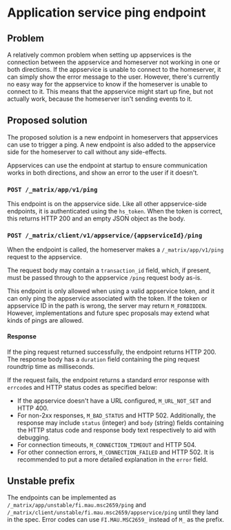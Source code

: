 # Application service ping endpoint

## Problem
A relatively common problem when setting up appservices is the connection
between the appservice and homeserver not working in one or both directions.
If the appservice is unable to connect to the homeserver, it can simply show
the error message to the user. However, there's currently no easy way for the
appservice to know if the homeserver is unable to connect to it. This means
that the appservice might start up fine, but not actually work, because the
homeserver isn't sending events to it.

## Proposed solution
The proposed solution is a new endpoint in homeservers that appservices can use
to trigger a ping. A new endpoint is also added to the appservice side for the
homeserver to call without any side-effects.

Appservices can use the endpoint at startup to ensure communication works in
both directions, and show an error to the user if it doesn't.

### `POST /_matrix/app/v1/ping`
This endpoint is on the appservice side. Like all other appservice-side
endpoints, it is authenticated using the `hs_token`. When the token is correct,
this returns HTTP 200 and an empty JSON object as the body.

### `POST /_matrix/client/v1/appservice/{appserviceId}/ping`
When the endpoint is called, the homeserver makes a `/_matrix/app/v1/ping`
request to the appservice.

The request body may contain a `transaction_id` field, which, if present, must
be passed through to the appservice `/ping` request body as-is.

This endpoint is only allowed when using a valid appservice token, and it can
only ping the appservice associated with the token. If the token or appservice
ID in the path is wrong, the server may return `M_FORBIDDEN`. However,
implementations and future spec proposals may extend what kinds of pings are
allowed.

#### Response
If the ping request returned successfully, the endpoint returns HTTP 200. The
response body has a `duration` field containing the ping request roundtrip time
as milliseconds.

If the request fails, the endpoint returns a standard error response with
`errcode`s and HTTP status codes as specified below:

* If the appservice doesn't have a URL configured, `M_URL_NOT_SET` and HTTP 400.
* For non-2xx responses, `M_BAD_STATUS` and HTTP 502. Additionally, the response
  may include `status` (integer) and `body` (string) fields containing the HTTP
  status code and response body text respectively to aid with debugging.
* For connection timeouts, `M_CONNECTION_TIMEOUT` and HTTP 504.
* For other connection errors, `M_CONNECTION_FAILED` and HTTP 502.
  It is recommended to put a more detailed explanation in the `error` field.

## Unstable prefix
The endpoints can be implemented as `/_matrix/app/unstable/fi.mau.msc2659/ping`
and `/_matrix/client/unstable/fi.mau.msc2659/appservice/ping` until they land
in the spec. Error codes can use `FI.MAU.MSC2659_` instead of `M_` as the prefix.
